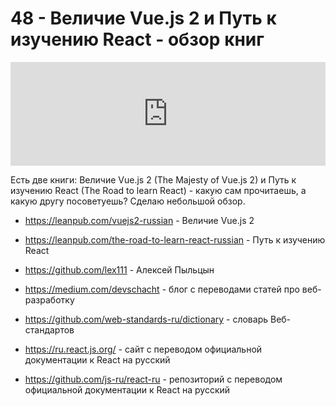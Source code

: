 # 48 - Величие Vue.js 2 и Путь к изучению React - обзор книг


<iframe width="100%" height="166" scrolling="no" frameborder="no" allow="autoplay" src="https://w.soundcloud.com/player/?url=https%3A//api.soundcloud.com/tracks/502474455&color=%23ff5500&auto_play=false&hide_related=true&show_comments=true&show_user=true&show_reposts=false&show_teaser=true"></iframe>



Есть две книги: Величие Vue.js 2 (The Majesty of Vue.js 2) и Путь к изучению React (The Road to learn React) - какую сам прочитаешь, а какую другу посоветуешь? Сделаю небольшой обзор.



- https://leanpub.com/vuejs2-russian - Величие Vue.js 2

- https://leanpub.com/the-road-to-learn-react-russian - Путь к изучению React

- https://github.com/lex111 - Алексей Пыльцын

- https://medium.com/devschacht - блог с переводами статей про веб-разработку

- https://github.com/web-standards-ru/dictionary - словарь Веб-стандартов

- https://ru.react.js.org/ - сайт с переводом официальной документации к React на русский

- https://github.com/js-ru/react-ru - репозиторий с переводом официальной документации к React на русский
